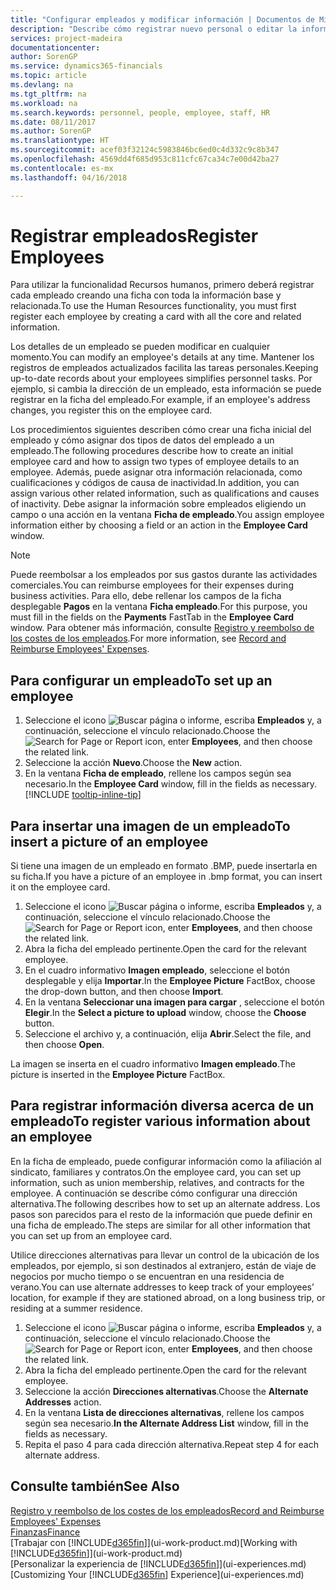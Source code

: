```yaml
---
title: "Configurar empleados y modificar información | Documentos de Microsoft"
description: "Describe cómo registrar nuevo personal o editar la información del personal existente."
services: project-madeira
documentationcenter: 
author: SorenGP
ms.service: dynamics365-financials
ms.topic: article
ms.devlang: na
ms.tgt_pltfrm: na
ms.workload: na
ms.search.keywords: personnel, people, employee, staff, HR
ms.date: 08/11/2017
ms.author: SorenGP
ms.translationtype: HT
ms.sourcegitcommit: acef03f32124c5983846bc6ed0c4d332c9c8b347
ms.openlocfilehash: 4569dd4f685d953c811cfc67ca34c7e00d42ba27
ms.contentlocale: es-mx
ms.lasthandoff: 04/16/2018

---
```

# <a name="register-employees"></a><span data-ttu-id="d71c4-103">Registrar empleados</span><span class="sxs-lookup"><span data-stu-id="d71c4-103">Register Employees</span></span>
<span data-ttu-id="d71c4-104">Para utilizar la funcionalidad Recursos humanos, primero deberá registrar cada empleado creando una ficha con toda la información base y relacionada.</span><span class="sxs-lookup"><span data-stu-id="d71c4-104">To use the Human Resources functionality, you must first register each employee by creating a card with all the core and related information.</span></span>

<span data-ttu-id="d71c4-105">Los detalles de un empleado se pueden modificar en cualquier momento.</span><span class="sxs-lookup"><span data-stu-id="d71c4-105">You can modify an employee's details at any time.</span></span> <span data-ttu-id="d71c4-106">Mantener los registros de empleados actualizados facilita las tareas personales.</span><span class="sxs-lookup"><span data-stu-id="d71c4-106">Keeping up-to-date records about your employees simplifies personnel tasks.</span></span> <span data-ttu-id="d71c4-107">Por ejemplo, si cambia la dirección de un empleado, esta información se puede registrar en la ficha del empleado.</span><span class="sxs-lookup"><span data-stu-id="d71c4-107">For example, if an employee's address changes, you register this on the employee card.</span></span>

<span data-ttu-id="d71c4-108">Los procedimientos siguientes describen cómo crear una ficha inicial del empleado y cómo asignar dos tipos de datos del empleado a un empleado.</span><span class="sxs-lookup"><span data-stu-id="d71c4-108">The following procedures describe how to create an initial employee card and how to assign two types of employee details to an employee.</span></span> <span data-ttu-id="d71c4-109">Además, puede asignar otra información relacionada, como cualificaciones y códigos de causa de inactividad.</span><span class="sxs-lookup"><span data-stu-id="d71c4-109">In addition, you can assign various other related information, such as qualifications and causes of inactivity.</span></span> <span data-ttu-id="d71c4-110">Debe asignar la información sobre empleados eligiendo un campo o una acción en la ventana **Ficha de empleado**.</span><span class="sxs-lookup"><span data-stu-id="d71c4-110">You assign employee information either by choosing a field or an action in the **Employee Card** window.</span></span>

> [!NOTE]  
> <span data-ttu-id="d71c4-111">Puede reembolsar a los empleados por sus gastos durante las actividades comerciales.</span><span class="sxs-lookup"><span data-stu-id="d71c4-111">You can reimburse employees for their expenses during business activities.</span></span> <span data-ttu-id="d71c4-112">Para ello, debe rellenar los campos de la ficha desplegable **Pagos** en la ventana **Ficha empleado**.</span><span class="sxs-lookup"><span data-stu-id="d71c4-112">For this purpose, you must fill in the fields on the **Payments** FastTab in the **Employee Card** window.</span></span> <span data-ttu-id="d71c4-113">Para obtener más información, consulte [Registro y reembolso de los costes de los empleados](finance-how-record-reimburse-employee-expenses.md).</span><span class="sxs-lookup"><span data-stu-id="d71c4-113">For more information, see [Record and Reimburse Employees' Expenses](finance-how-record-reimburse-employee-expenses.md).</span></span>

## <a name="to-set-up-an-employee"></a><span data-ttu-id="d71c4-114">Para configurar un empleado</span><span class="sxs-lookup"><span data-stu-id="d71c4-114">To set up an employee</span></span>
1. <span data-ttu-id="d71c4-115">Seleccione el icono ![Buscar página o informe](media/ui-search/search_small.png "icono Buscar página o informe"), escriba **Empleados** y, a continuación, seleccione el vínculo relacionado.</span><span class="sxs-lookup"><span data-stu-id="d71c4-115">Choose the ![Search for Page or Report](media/ui-search/search_small.png "Search for Page or Report icon") icon, enter **Employees**, and then choose the related link.</span></span>
2. <span data-ttu-id="d71c4-116">Seleccione la acción **Nuevo**.</span><span class="sxs-lookup"><span data-stu-id="d71c4-116">Choose the **New** action.</span></span>
3. <span data-ttu-id="d71c4-117">En la ventana **Ficha de empleado**, rellene los campos según sea necesario.</span><span class="sxs-lookup"><span data-stu-id="d71c4-117">In the **Employee Card** window, fill in the fields as necessary.</span></span> [!INCLUDE [tooltip-inline-tip](includes/tooltip-inline-tip_md.md)]

## <a name="to-insert-a-picture-of-an-employee"></a><span data-ttu-id="d71c4-118">Para insertar una imagen de un empleado</span><span class="sxs-lookup"><span data-stu-id="d71c4-118">To insert a picture of an employee</span></span>
<span data-ttu-id="d71c4-119">Si tiene una imagen de un empleado en formato .BMP, puede insertarla en su ficha.</span><span class="sxs-lookup"><span data-stu-id="d71c4-119">If you have a picture of an employee in .bmp format, you can insert it on the employee card.</span></span>

1. <span data-ttu-id="d71c4-120">Seleccione el icono ![Buscar página o informe](media/ui-search/search_small.png "icono Buscar página o informe"), escriba **Empleados** y, a continuación, seleccione el vínculo relacionado.</span><span class="sxs-lookup"><span data-stu-id="d71c4-120">Choose the ![Search for Page or Report](media/ui-search/search_small.png "Search for Page or Report icon") icon, enter **Employees**, and then choose the related link.</span></span>
2. <span data-ttu-id="d71c4-121">Abra la ficha del empleado pertinente.</span><span class="sxs-lookup"><span data-stu-id="d71c4-121">Open the card for the relevant employee.</span></span>
3. <span data-ttu-id="d71c4-122">En el cuadro informativo **Imagen empleado**, seleccione el botón desplegable y elija **Importar**.</span><span class="sxs-lookup"><span data-stu-id="d71c4-122">In the **Employee Picture** FactBox, choose the drop-down button, and then choose **Import**.</span></span>
4. <span data-ttu-id="d71c4-123">En la ventana **Seleccionar una imagen para cargar** , seleccione el botón **Elegir**.</span><span class="sxs-lookup"><span data-stu-id="d71c4-123">In the **Select a picture to upload** window, choose the **Choose** button.</span></span>
5. <span data-ttu-id="d71c4-124">Seleccione el archivo y, a continuación, elija **Abrir**.</span><span class="sxs-lookup"><span data-stu-id="d71c4-124">Select the file, and then choose **Open**.</span></span>

<span data-ttu-id="d71c4-125">La imagen se inserta en el cuadro informativo **Imagen empleado**.</span><span class="sxs-lookup"><span data-stu-id="d71c4-125">The picture is inserted in the **Employee Picture** FactBox.</span></span>

## <a name="to-register-various-information-about-an-employee"></a><span data-ttu-id="d71c4-126">Para registrar información diversa acerca de un empleado</span><span class="sxs-lookup"><span data-stu-id="d71c4-126">To register various information about an employee</span></span>
<span data-ttu-id="d71c4-127">En la ficha de empleado, puede configurar información como la afiliación al sindicato, familiares y contratos.</span><span class="sxs-lookup"><span data-stu-id="d71c4-127">On the employee card, you can set up information, such as union membership, relatives, and contracts for the employee.</span></span> <span data-ttu-id="d71c4-128">A continuación se describe cómo configurar una dirección alternativa.</span><span class="sxs-lookup"><span data-stu-id="d71c4-128">The following describes how to set up an alternate address.</span></span> <span data-ttu-id="d71c4-129">Los pasos son parecidos para el resto de la información que puede definir en una ficha de empleado.</span><span class="sxs-lookup"><span data-stu-id="d71c4-129">The steps are similar for all other information that you can set up from an employee card.</span></span>

<span data-ttu-id="d71c4-130">Utilice direcciones alternativas para llevar un control de la ubicación de los empleados, por ejemplo, si son destinados al extranjero, están de viaje de negocios por mucho tiempo o se encuentran en una residencia de verano.</span><span class="sxs-lookup"><span data-stu-id="d71c4-130">You can use alternate addresses to keep track of your employees’ location, for example if they are stationed abroad, on a long business trip, or residing at a summer residence.</span></span>

1. <span data-ttu-id="d71c4-131">Seleccione el icono ![Buscar página o informe](media/ui-search/search_small.png "icono Buscar página o informe"), escriba **Empleados** y, a continuación, seleccione el vínculo relacionado.</span><span class="sxs-lookup"><span data-stu-id="d71c4-131">Choose the ![Search for Page or Report](media/ui-search/search_small.png "Search for Page or Report icon") icon, enter **Employees**, and then choose the related link.</span></span>
2. <span data-ttu-id="d71c4-132">Abra la ficha del empleado pertinente.</span><span class="sxs-lookup"><span data-stu-id="d71c4-132">Open the card for the relevant employee.</span></span>
3. <span data-ttu-id="d71c4-133">Seleccione la acción **Direcciones alternativas**.</span><span class="sxs-lookup"><span data-stu-id="d71c4-133">Choose the **Alternate Addresses** action.</span></span>
4. <span data-ttu-id="d71c4-134">En la ventana **Lista de direcciones alternativas**, rellene los campos según sea necesario.</span><span class="sxs-lookup"><span data-stu-id="d71c4-134">**In the Alternate Address List** window, fill in the fields as necessary.</span></span>
5. <span data-ttu-id="d71c4-135">Repita el paso 4 para cada dirección alternativa.</span><span class="sxs-lookup"><span data-stu-id="d71c4-135">Repeat step 4 for each alternate address.</span></span>

## <a name="see-also"></a><span data-ttu-id="d71c4-136">Consulte también</span><span class="sxs-lookup"><span data-stu-id="d71c4-136">See Also</span></span>
[<span data-ttu-id="d71c4-137">Registro y reembolso de los costes de los empleados</span><span class="sxs-lookup"><span data-stu-id="d71c4-137">Record and Reimburse Employees' Expenses</span></span>](finance-how-record-reimburse-employee-expenses.md)  
[<span data-ttu-id="d71c4-138">Finanzas</span><span class="sxs-lookup"><span data-stu-id="d71c4-138">Finance</span></span>](finance.md)  
<span data-ttu-id="d71c4-139">[Trabajar con [!INCLUDE[d365fin](includes/d365fin_md.md)]](ui-work-product.md)</span><span class="sxs-lookup"><span data-stu-id="d71c4-139">[Working with [!INCLUDE[d365fin](includes/d365fin_md.md)]](ui-work-product.md)</span></span>  
<span data-ttu-id="d71c4-140">[Personalizar la experiencia de [!INCLUDE[d365fin](includes/d365fin_md.md)]](ui-experiences.md)</span><span class="sxs-lookup"><span data-stu-id="d71c4-140">[Customizing Your [!INCLUDE[d365fin](includes/d365fin_md.md)] Experience](ui-experiences.md)</span></span>

